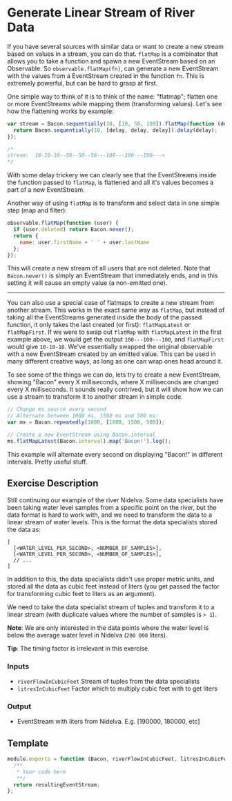# Generate Linear Stream of River Data

If you have several sources with similar data or want to create
a new stream based on values in a stream, you can do that. `flatMap`
is a combinator that allows you to take a function and spawn a new
EventStream based on an Observable. So `observable.flatMap(fn)`, can
generate a new EventStream with the values from a EventStream created
in the function `fn`. This is extremely powerful, but can be hard to
grasp at first.

One simple way to think of it is to think of the name: "flatmap";
flatten one or more EventStreams while mapping them (transforming
values). Let's see how the flattening works by example:

```js
var stream = Bacon.sequentially(10, [10, 50, 100]).flatMap(function (delay) {
  return Bacon.sequentially(10, [delay, delay, delay]).delay(delay);
});

/*
stream:  10-10-10--50--50--50---100---100---100--->
*/
```

With some delay trickery we can clearly see that the EventStreams
inside the function passed to `flatMap`, is flattened and all it's
values becomes a part of a new EventStream.

Another way of using `flatMap` is to transform and select data in
one simple step (map and filter):

```js
observable.flatMap(function (user) {
  if (user.deleted) return Bacon.never();
  return {
    name: user.firstName + ' ' + user.lastName
  };
});
```

This will create a new stream of all users that are not deleted. Note
that `Bacon.never()` is simply an EventStream that immediately ends,
and in this setting it will cause an empty value (a non-emitted one).

---

You can also use a special case of flatmaps to create a new stream
from another stream. This works in the exact same way as `flatMap`, but
instead of taking all the EventStreams generated inside the body of
the passed function, it only takes the last created (or first):
`flatMapLatest` or `flatMapFirst`. If we were to swap out `flatMap`
with `flatMapLatest` in the first example above, we would get the
output `100---100---100`, and `flatMapFirst` would give
`10-10-10`. We've essentially swapped the original observable with a
new EventStream created by an emitted value. This can be used in many
different creative ways, as long as one can wrap ones head around it.

To see some of the things we can do, lets try to create a new EventStream,
showing "Bacon" every X milliseconds, where X milliseconds are changed
every X milliseconds. It sounds really contrived, but it will show how
we can use a stream to transform it to another stream in simple code.

```js
// Change ms source every second
// Alternate between 1000 ms, 1500 ms and 500 ms:
var ms = Bacon.repeatedly(1000, [1000, 1500, 500]);

// Create a new EventStream using Bacon.interval
ms.flatMapLatest(Bacon.interval).map('Bacon!').log();
```

This example will alternate every second on displaying "Bacon!" in
different intervals. Pretty useful stuff.


## Exercise Description

Still continuing our example of the river Nidelva. Some data specialists
have been taking water level samples from a specific point on the river,
but the data format is hard to work with, and we need to transform the data
to a linear stream of water levels. This is the format the data specialists
stored the data as:

```
[
  [<WATER_LEVEL_PER_SECOND>, <NUMBER_OF_SAMPLES>],
  [<WATER_LEVEL_PER_SECOND>, <NUMBER_OF_SAMPLES>],
  // ...
]
```

In addition to this, the data specialists didn't use proper metric units,
and stored all the data as cubic feet instead of liters (you get passed
the factor for transforming cubic feet to liters as an argument).

We need to take the data specialist stream of tuples and transform it
to a linear stream (with duplicate values where the number of samples is `> 1`).

**Note**: We are only interested in the data points where the water level
is below the average water level in Nidelva (`200 000` liters).



**Tip**: The timing factor is irrelevant in this exercise.


### Inputs
 - `riverFlowInCubicFeet` Stream of tuples from the data specialists
 - `litresInCubicFeet` Factor which to multiply cubic feet with to get liters


### Output
 - EventStream with liters from Nidelva. E.g. [190000, 180000, etc]


## Template

```js
module.exports = function (Bacon, riverFlowInCubicFeet, litresInCubicFeet) {
  /**
   * Your code here
   **/
  return resultingEventStream;
};
```
